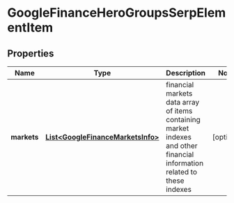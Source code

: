 

# GoogleFinanceHeroGroupsSerpElementItem


## Properties

| Name | Type | Description | Notes |
|------------ | ------------- | ------------- | -------------|
|**markets** | [**List&lt;GoogleFinanceMarketsInfo&gt;**](GoogleFinanceMarketsInfo.md) | financial markets data array of items containing market indexes and other financial information related to these indexes |  [optional] |



